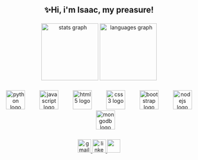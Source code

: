 <h2 align="center">✨Hi, i'm Isaac, my preasure!</h2>

###

<div align="center">
  <div style="display": flex; justify-content:center;">
    <img src="https://github-readme-stats.vercel.app/api?username=Isaac-Machado-Profissional&hide_title=false&&hide_rank=false&show_icons=true&include_all_commits=false&count_private=false&disable_animations=false&theme=transparent&locale=en&hide_border=false&cache_buster=3" height="150" alt="stats graph" /> 
    <img src="https://github-readme-stats.vercel.app/api/top-langs?username=Isaac-Machado-Profissional&locale=en&hide_title=false&count_private=false&layout=compact&card_width=320&langs_count=5&theme=transparent&hide_border=false&cache_buster=4" height="150" alt="languages graph"  />
</div>

###

###

<div align="center">
  <img src="https://cdn.jsdelivr.net/gh/devicons/devicon/icons/python/python-original.svg" height="50" alt="python logo"  />
  <img width="30" />
  <img src="https://cdn.jsdelivr.net/gh/devicons/devicon/icons/javascript/javascript-original.svg" height="50" alt="javascript logo"  />
  <img width="30" />
  <img src="https://cdn.jsdelivr.net/gh/devicons/devicon/icons/html5/html5-original.svg" height="50" alt="html5 logo"  />
  <img width="30" />
  <img src="https://cdn.jsdelivr.net/gh/devicons/devicon/icons/css3/css3-original.svg" height="50" alt="css3 logo"  />
  <img width="30" />
  <img src="https://cdn.jsdelivr.net/gh/devicons/devicon/icons/bootstrap/bootstrap-original.svg" height="50" alt="bootstrap logo"  />
  <img width="30" />
  <img src="https://cdn.jsdelivr.net/gh/devicons/devicon/icons/nodejs/nodejs-original.svg" height="50" alt="nodejs logo"  />
  <img width="30" />
  <img src="https://cdn.jsdelivr.net/gh/devicons/devicon/icons/mongodb/mongodb-original.svg" height="50" alt="mongodb logo"  />
</div>

###

<div align="center">
  <a href="mailto:isaacmachado.profissional@gmail.com" target="_blank">
    <img src="https://img.shields.io/static/v1?message=Gmail&logo=gmail&label=&color=D14836&logoColor=white&labelColor=&style=for-the-badge" height="35" alt="gmail badge"  />
  </a>

  <a href="https://www.linkedin.com/in/isaac-machado-profissional/?originalSubdomain=br" target="_blank">
  <img src="https://img.shields.io/static/v1?message=LinkedIn&logo=linkedin&label=&color=0077B5&logoColor=white&labelColor=&style=for-the-badge" height="35" alt="linkedin badge"  />
  </a>

  <a href="https://www.isaac-machado.me/">
  <img src="https://img.shields.io/badge/-Isaac%20Machado-FFFFFF?logo=https://raw.githubusercontent.com/Isaac-Machado-Profissional/Isaac-Portfolio/refs/heads/main/Logo.ico&label=&color=642EFE&logoColor=white&labelColor=&style=for-the-badge" height="35" alt"isaac-machado.me badge" />
  </a>
</div>

###


